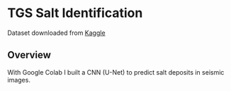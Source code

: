 # TGS Salt Identification

Dataset downloaded from [Kaggle](https://www.kaggle.com/c/tgs-salt-identification-challenge)

## Overview

With Google Colab I built a CNN (U-Net) to predict salt deposits in seismic images.
